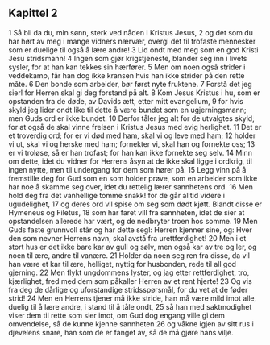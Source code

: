 ## Kapittel 2

1 Så bli da du, min sønn, sterk ved nåden i Kristus Jesus,
2 og det som du har hørt av meg i mange vidners nærvær, overgi det til trofaste mennesker som er duelige til også å lære andre!
3 Lid ondt med meg som en god Kristi Jesu stridsmann!
4 Ingen som gjør krigstjeneste, blander seg inn i livets sysler, for at han kan tekkes sin hærfører.
5 Men om noen også strider i veddekamp, får han dog ikke kransen hvis han ikke strider på den rette måte.
6 Den bonde som arbeider, bør først nyte fruktene.
7 Forstå det jeg sier! for Herren skal gi deg forstand på alt.
8 Kom Jesus Kristus i hu, som er opstanden fra de døde, av Davids ætt, etter mitt evangelium,
9 for hvis skyld jeg lider ondt like til dette å være bundet som en ugjerningsmann; men Guds ord er ikke bundet.
10 Derfor tåler jeg alt for de utvalgtes skyld, for at også de skal vinne frelsen i Kristus Jesus med evig herlighet.
11 Det er et troverdig ord; for er vi død med ham, skal vi og leve med ham;
12 holder vi ut, skal vi og herske med ham; fornekter vi, skal han og fornekte oss;
13 er vi troløse, så er han trofast; for han kan ikke fornekte seg selv.
14 Minn om dette, idet du vidner for Herrens åsyn at de ikke skal ligge i ordkrig, til ingen nytte, men til undergang for dem som hører på.
15 Legg vinn på å fremstille deg for Gud som en som holder prøve, som en arbeider som ikke har noe å skamme seg over, idet du rettelig lærer sannhetens ord.
16 Men hold deg fra det vanhellige tomme snakk! for de går alltid videre i ugudelighet,
17 og deres ord vil spise om seg som dødt kjøtt. Blandt disse er Hymeneus og Filetus,
18 som har faret vill fra sannheten, idet de sier at opstandelsen allerede har vært, og de nedbryter troen hos somme.
19 Men Guds faste grunnvoll står og har dette segl: Herren kjenner sine, og: Hver den som nevner Herrens navn, skal avstå fra urettferdighet!
20 Men i et stort hus er det ikke bare kar av gull og sølv, men også kar av tre og ler, og noen til ære, andre til vanære.
21 Holder da noen seg ren fra disse, da vil han være et kar til ære, helliget, nyttig for husbonden, rede til all god gjerning.
22 Men flykt ungdommens lyster, og jag etter rettferdighet, tro, kjærlighet, fred med dem som påkaller Herren av et rent hjerte!
23 Og vis fra deg de dårlige og uforstandige stridsspørsmål, for du vet at de føder strid!
24 Men en Herrens tjener må ikke stride, han må være mild imot alle, duelig til å lære andre, i stand til å tåle ondt,
25 så han med saktmodighet viser dem til rette som sier imot, om Gud dog engang ville gi dem omvendelse, så de kunne kjenne sannheten
26 og våkne igjen av sitt rus i djevelens snare, han som de er fanget av, så de må gjøre hans vilje.
